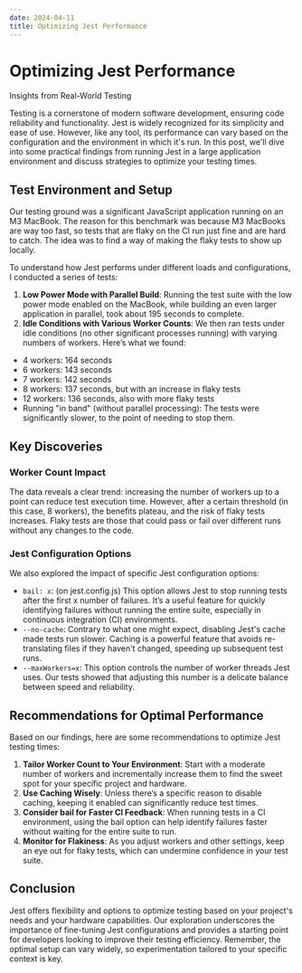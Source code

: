 ```yaml
---
date: 2024-04-11
title: Optimizing Jest Performance
---
```


# Optimizing Jest Performance
Insights from Real-World Testing

Testing is a cornerstone of modern software development, ensuring code reliability and functionality. Jest is widely recognized for its simplicity and ease of use. However, like any tool, its performance can vary based on the configuration and the environment in which it's run. In this post, we'll dive into some practical findings from running Jest in a large application environment and discuss strategies to optimize your testing times.

## Test Environment and Setup

Our testing ground was a significant JavaScript application running on an M3 MacBook. The reason for this benchmark was because M3 MacBooks are way too fast, so tests that are flaky on the CI run just fine and are hard to catch. The idea was to find a way of making the flaky tests to show up locally.

To understand how Jest performs under different loads and configurations, I conducted a series of tests:

1. **Low Power Mode with Parallel Build**: Running the test suite with the low power mode enabled on the MacBook, while building an even larger application in parallel, took about 195 seconds to complete.
1. **Idle Conditions with Various Worker Counts**: We then ran tests under idle conditions (no other significant processes running) with varying numbers of workers. Here’s what we found:

  - 4 workers: 164 seconds
  - 6 workers: 143 seconds
  - 7 workers: 142 seconds
  - 8 workers: 137 seconds, but with an increase in flaky tests
  - 12 workers: 136 seconds, also with more flaky tests
  - Running "in band" (without parallel processing): The tests were significantly slower, to the point of needing to stop them.

## Key Discoveries

### Worker Count Impact

The data reveals a clear trend: increasing the number of workers up to a point can reduce test execution time. However, after a certain threshold (in this case, 8 workers), the benefits plateau, and the risk of flaky tests increases. Flaky tests are those that could pass or fail over different runs without any changes to the code.

### Jest Configuration Options

We also explored the impact of specific Jest configuration options:

- `bail: x`: (on jest.config.js) This option allows Jest to stop running tests after the first x number of failures. It’s a useful feature for quickly identifying failures without running the entire suite, especially in continuous integration (CI) environments.
- `--no-cache`: Contrary to what one might expect, disabling Jest's cache made tests run slower. Caching is a powerful feature that avoids re-translating files if they haven't changed, speeding up subsequent test runs.
- `--maxWorkers=x`: This option controls the number of worker threads Jest uses. Our tests showed that adjusting this number is a delicate balance between speed and reliability.

## Recommendations for Optimal Performance

Based on our findings, here are some recommendations to optimize Jest testing times:

1. **Tailor Worker Count to Your Environment**: Start with a moderate number of workers and incrementally increase them to find the sweet spot for your specific project and hardware.
1. **Use Caching Wisely**: Unless there’s a specific reason to disable caching, keeping it enabled can significantly reduce test times.
1. **Consider bail for Faster CI Feedback**: When running tests in a CI environment, using the bail option can help identify failures faster without waiting for the entire suite to run.
1. **Monitor for Flakiness**: As you adjust workers and other settings, keep an eye out for flaky tests, which can undermine confidence in your test suite.

## Conclusion

Jest offers flexibility and options to optimize testing based on your project's needs and your hardware capabilities. Our exploration underscores the importance of fine-tuning Jest configurations and provides a starting point for developers looking to improve their testing efficiency. Remember, the optimal setup can vary widely, so experimentation tailored to your specific context is key.
